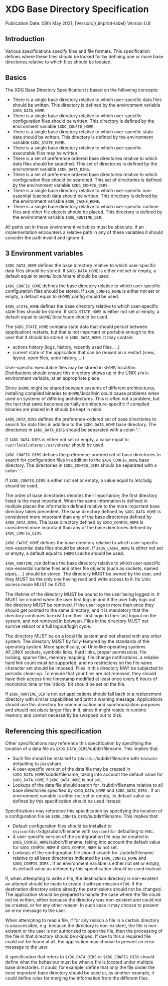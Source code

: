 # XDG Base Directory Specification

Publication Date: 08th May 2021, [Version:]{.imprint-label} Version 0.8

## Introduction

Various specifications specify files and file formats. This
specification defines where these files should be looked for by defining
one or more base directories relative to which files should be located.

## Basics

The XDG Base Directory Specification is based on the following concepts:

-   There is a single base directory relative to which user-specific
    data files should be written. This directory is defined by the
    environment variable `$XDG_DATA_HOME`.
-   There is a single base directory relative to which user-specific
    configuration files should be written. This directory is defined by
    the environment variable `$XDG_CONFIG_HOME`.
-   There is a single base directory relative to which user-specific
    state data should be written. This directory is defined by the
    environment variable `$XDG_STATE_HOME`.
-   There is a single base directory relative to which user-specific
    executable files may be written.
-   There is a set of preference ordered base directories relative to
    which data files should be searched. This set of directories is
    defined by the environment variable `$XDG_DATA_DIRS`.
-   There is a set of preference ordered base directories relative to
    which configuration files should be searched. This set of
    directories is defined by the environment variable `$XDG_CONFIG_DIRS`.
-   There is a single base directory relative to which user-specific
    non-essential (cached) data should be written. This directory is
    defined by the environment variable `$XDG_CACHE_HOME`.
-   There is a single base directory relative to which user-specific
    runtime files and other file objects should be placed. This
    directory is defined by the environment variable
    `$XDG_RUNTIME_DIR`.

All paths set in these environment variables must be absolute. If an
implementation encounters a relative path in any of these variables it
should consider the path invalid and ignore it.

## 3 Environment variables

`$XDG_DATA_HOME` defines the base directory relative to which
user-specific data files should be stored. If `$XDG_DATA_HOME`
is either not set or empty, a default equal to
`$HOME`/.local/share should be used.

`$XDG_CONFIG_HOME` defines the base directory relative to which
user-specific configuration files should be stored. If
`$XDG_CONFIG_HOME` is either not set or empty, a default equal to
`$HOME`/.config should be used.

`$XDG_STATE_HOME` defines the base directory relative to which
user-specific state files should be stored. If
`$XDG_STATE_HOME` is either not set or empty, a default equal
to `$HOME`/.local/state should be used.

The `$XDG_STATE_HOME` contains state data that should persist between
(application) restarts, but that is not important or portable enough to
the user that it should be stored in `$XDG_DATA_HOME`. It may contain:

- actions history (logs, history, recently used files, ...)
- current state of the application that can be reused on a restart (view, layout, open files, undo history, ...)

User-specific executable files may be stored in `$HOME`/.local/bin.
Distributions should ensure this directory shows up in the UNIX `$PATH`
environment variable, at an appropriate place.

Since `$HOME` might be shared between systems of different
architectures, installing compiled binaries to
`$HOME`/.local/bin could cause problems when used on systems
of differing architectures. This is often not a problem, but the fact
that `$HOME` becomes partially architecture-specific if
compiled binaries are placed in it should be kept in mind.

`$XDG_DATA_DIRS` defines the preference-ordered set of base directories
to search for data files in addition to the `$XDG_DATA_HOME`
base directory. The directories in `$XDG_DATA_DIRS` should be
separated with a colon \':\'.

If `$XDG_DATA_DIRS` is either not set or empty, a value equal to
`/usr/local/share/:/usr/share/` should be used.

`$XDG_CONFIG_DIRS` defines the preference-ordered set of base
directories to search for configuration files in addition to the
`$XDG_CONFIG_HOME` base directory. The directories in
`$XDG_CONFIG_DIRS` should be separated with a colon \':\'.

If `$XDG_CONFIG_DIRS` is either not set or empty, a value equal to
/etc/xdg should be used.

The order of base directories denotes their importance; the first
directory listed is the most important. When the same information is
defined in multiple places the information defined relative to the more
important base directory takes precedent. The base directory defined by
`$XDG_DATA_HOME` is considered more important than any of the
base directories defined by `$XDG_DATA_DIRS`. The base directory defined
by `$XDG_CONFIG_HOME` is considered more important than any of
the base directories defined by `$XDG_CONFIG_DIRS`.

`$XDG_CACHE_HOME` defines the base directory relative to which
user-specific non-essential data files should be stored. If
`$XDG_CACHE_HOME` is either not set or empty, a default equal to
`$HOME`/.cache should be used.

`$XDG_RUNTIME_DIR` defines the base directory relative to which
user-specific non-essential runtime files and other file objects (such
as sockets, named pipes, \...) should be stored. The directory MUST be
owned by the user, and they MUST be the only one having read and write
access to it. Its Unix access mode MUST be 0700.

The lifetime of the directory MUST be bound to the user being logged in.
It MUST be created when the user first logs in and if the user fully
logs out the directory MUST be removed. If the user logs in more than
once they should get pointed to the same directory, and it is mandatory
that the directory continues to exist from their first login to their
last logout on the system, and not removed in between. Files in the
directory MUST not survive reboot or a full logout/login cycle.

The directory MUST be on a local file system and not shared with any
other system. The directory MUST by fully-featured by the standards of
the operating system. More specifically, on Unix-like operating systems
AF_UNIX sockets, symbolic links, hard links, proper permissions, file
locking, sparse files, memory mapping, file change notifications, a
reliable hard link count must be supported, and no restrictions on the
file name character set should be imposed. Files in this directory MAY
be subjected to periodic clean-up. To ensure that your files are not
removed, they should have their access time timestamp modified at least
once every 6 hours of monotonic time or the \'sticky\' bit should be set
on the file.

If `$XDG_RUNTIME_DIR` is not set applications should fall back to a
replacement directory with similar capabilities and print a warning
message. Applications should use this directory for communication and
synchronization purposes and should not place larger files in it, since
it might reside in runtime memory and cannot necessarily be swapped out
to disk.

## Referencing this specification

Other specifications may reference this specification by specifying the
location of a data file as `$XDG_DATA_DIRS`/subdir/filename.
This implies that:

-   Such file should be installed to `$datadir`/subdir/filename with `$datadir` defaulting to /usr/share.
-   A user-specific version of the data file may be created in `$XDG_DATA_HOME`/subdir/filename, taking into account the default value for `$XDG_DATA_HOME` if `$XDG_DATA_HOME` is not set.
-   Lookups of the data file should search for ./subdir/filename relative to all base directories specified by `$XDG_DATA_HOME` and `$XDG_DATA_DIRS` . If an environment variable is either not set or empty, its default value as defined by this specification should be used instead.

Specifications may reference this specification by specifying the
location of a configuration file as `$XDG_CONFIG_DIRS`/subdir/filename. This implies that:

-   Default configuration files should be installed to `$sysconfdir`/xdg/subdir/filename with `$sysconfdir` defaulting to /etc.
-   A user-specific version of the configuration file may be created in `$XDG_CONFIG_HOME`/subdir/filename, taking into account the default value for `$XDG_CONFIG_HOME` if `$XDG_CONFIG_HOME` is not set.
-   Lookups of the configuration file should search for ./subdir/filename relative to all base directories indicated by `$XDG_CONFIG_HOME` and `$XDG_CONFIG_DIRS` . If an environment variable is either not set or empty, its default value as defined by this specification should be used instead.

If, when attempting to write a file, the destination directory is
non-existent an attempt should be made to create it with permission
`0700`. If the destination directory exists already the
permissions should not be changed. The application should be prepared to
handle the case where the file could not be written, either because the
directory was non-existent and could not be created, or for any other
reason. In such case it may choose to present an error message to the
user.

When attempting to read a file, if for any reason a file in a certain
directory is unaccessible, e.g. because the directory is non-existent,
the file is non-existent or the user is not authorized to open the file,
then the processing of the file in that directory should be skipped. If
due to this a required file could not be found at all, the application
may choose to present an error message to the user.

A specification that refers to `$XDG_DATA_DIRS` or
`$XDG_CONFIG_DIRS` should define what the behaviour must be
when a file is located under multiple base directories. It could, for
example, define that only the file under the most important base
directory should be used or, as another example, it could define rules
for merging the information from the different files.

